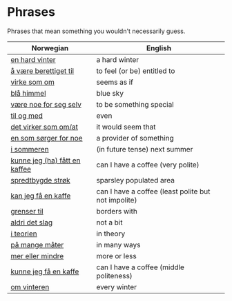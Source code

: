 # Phrases

Phrases that mean something you wouldn't necessarily guess.

| Norwegian | English |
| --- | --- |
| [en hard vinter](https://www.ordnett.no/search?language=no&phrase=en%20hard%20vinter) | a hard winter |
| [å være berettiget til](https://www.ordnett.no/search?language=no&phrase=å%20være%20berettiget%20til) | to feel (or be) entitled to |
| [virke som om](https://www.ordnett.no/search?language=no&phrase=virke%20som%20om) | seems as if |
| [blå himmel](https://www.ordnett.no/search?language=no&phrase=blå%20himmel) | blue sky |
| [være noe for seg selv](https://www.ordnett.no/search?language=no&phrase=være%20noe%20for%20seg%20selv) | to be something special |
| [til og med](https://www.ordnett.no/search?language=no&phrase=til%20og%20med) | even |
| [det virker som om/at](https://www.ordnett.no/search?language=no&phrase=det%20virker%20som%20om/at) | it would seem that |
| [en som sørger for noe](https://www.ordnett.no/search?language=no&phrase=en%20som%20sørger%20for%20noe) | a provider of something |
| [i sommeren](https://www.ordnett.no/search?language=no&phrase=i%20sommeren) | (in future tense) next summer |
| [kunne jeg (ha) fått en kaffee](https://www.ordnett.no/search?language=no&phrase=kunne%20jeg%20(ha)%20fått%20en%20kaffee) | can I have a coffee (very polite) |
| [spredtbygde strøk](https://www.ordnett.no/search?language=no&phrase=spredtbygde%20strøk) | sparsley populated area |
| [kan jeg få en kaffe](https://www.ordnett.no/search?language=no&phrase=kan%20jeg%20få%20en%20kaffe) | can I have a coffee (least polite but not impolite) |
| [grenser til](https://www.ordnett.no/search?language=no&phrase=grenser%20til) | borders with |
| [aldri det slag](https://www.ordnett.no/search?language=no&phrase=aldri%20det%20slag) | not a bit |
| [i teorien](https://www.ordnett.no/search?language=no&phrase=i%20teorien) | in theory |
| [på mange måter](https://www.ordnett.no/search?language=no&phrase=på%20mange%20måter) | in many ways |
| [mer eller mindre](https://www.ordnett.no/search?language=no&phrase=mer%20eller%20mindre) | more or less |
| [kunne jeg få en kaffe](https://www.ordnett.no/search?language=no&phrase=kunne%20jeg%20få%20en%20kaffe) | can I have a coffee (middle politeness) |
| [om vinteren](https://www.ordnett.no/search?language=no&phrase=om%20vinteren) | every winter |

